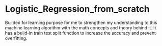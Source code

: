 # Logistic_Regression_from_scratch

Builded for learning purpose for me to strengthen my understanding to this machine learning algorithm with the math concepts and theory behind it. It has a build-in train test split function to increase the accuracy and prevent overfitting.
